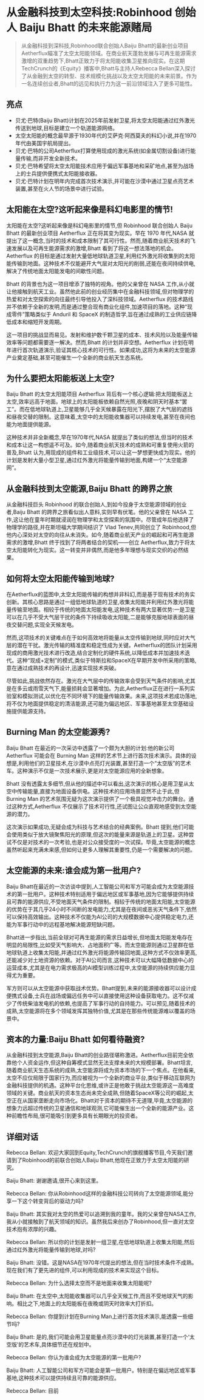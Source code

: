 # 从金融科技到太空科技:Robinhood 创始人 Baiju Bhatt 的未来能源赌局

>从金融科技到深科技,Robinhood联合创始人Baiju Bhatt的最新创业项目Aetherflux瞄准了太空太阳能领域。在商业航天蓬勃发展与可再生能源需求激增的双重趋势下,Bhatt正致力于将太阳能收集卫星推向现实。在这期TechCrunch的《Equity》播客中,Bhatt与主持人Rebecca Bellan深入探讨了从金融到太空的转型、技术规模化挑战以及太空太阳能的未来前景。作为一名连续创业者,Bhatt的远见和执行力为这一前沿领域注入了更多可能性。

## 亮点
- 贝尤·巴特(Baiju Bhatt)计划在2025年前发射卫星,将太空太阳能通过红外激光传送到地球,目标是建立一个轨道能源网络。  
- 太空太阳能的概念最早源于1930年代的艾萨克·阿西莫夫的科幻小说,并在1970年代由美国宇航局提出。  
- 贝尤·巴特的公司Aetherflux打算使用现成的激光系统(如金属切割设备)进行能量传输,而非开发全新技术。  
- 贝尤·巴特希望将太空太阳能技术应用于偏远军事基地和采矿地点,甚至为战场上的士兵提供便携式太阳能接收器。  
- 贝尤·巴特计划在明年内完成首次技术演示,并可能在沙漠中通过卫星点亮艺术装置,甚至在火人节的场景中进行试验。

## 太阳能在太空?这听起来像是科幻电影里的情节!
太阳能在太空?这听起来像是科幻电影里的情节,但 Robinhood 联合创始人 Baiju Bhatt 的最新创业项目 Aetherflux 正在将其变为现实。早在 1970 年代,NASA 就提出了这一概念,当时的技术和成本限制了其可行性。然而,随着商业航天技术的飞速发展以及可再生能源需求的激增,Bhatt 看到了将这一想法落地的机会。Aetherflux 的目标是通过发射大量低地球轨道卫星,利用红外激光将收集到的太阳能传输到地面。这种技术不仅能避开大气层对太阳光的削弱,还能在夜间持续供电,解决了传统地面太阳能发电的间歇性问题。

Bhatt 的背景也为这一项目增添了独特的视角。他的父亲曾在 NASA 工作,从小就让他接触到航天工业。虽然他此前的创业经历集中在金融科技领域,但对物理学的热爱和对太空探索的向往最终引导他投入了深科技领域。Aetherflux 的技术路线并不依赖于全新的发明,而是通过整合现有商业化组件,加速项目的落地。这种“现成零件”策略类似于 Anduril 和 SpaceX 的制造哲学,旨在通过成熟的工业供应链降低成本和缩短开发周期。

这一项目的挑战显而易见。发射和维护数千颗卫星的成本、技术风险以及能量传输效率等问题都需要逐一解决。然而,Bhatt 的计划并非空想。Aetherflux 计划在明年进行首次轨道演示,验证其核心技术的可行性。如果成功,这将为未来的太空能源产业奠定基础,甚至可能催生一个全新的商业航天生态系统。

## 为什么要把太阳能板送上太空?
Baiju Bhatt 的太空太阳能项目 Aetherflux 背后有一个核心逻辑:把太阳能板送上太空,效率远高于地面。地球上的太阳能板依赖自然光照,夜晚和阴天时基本“罢工”。而在低地球轨道上,卫星能够几乎全天候暴露在阳光下,摆脱了大气层的遮挡和昼夜交替的限制。这意味着,太空中的太阳能收集器可以持续发电,甚至在夜间也能为地面提供能源。

这种技术并非全新概念,早在1970年代,NASA 就提出了类似的想法,但当时的技术和成本让这一构想遥不可及。如今,随着商业航天技术的成熟和可重复使用火箭的普及,Bhatt 认为,用现成的组件和工业级技术,可以让这一梦想更快成为现实。他的计划是发射大量小型卫星,通过红外激光将能量传输到地面,构建一个“太空能源网”。

## 从金融科技到太空能源,Baiju Bhatt 的跨界之旅
从金融科技巨头 Robinhood 的联合创始人,到如今投身于太空能源领域的创业者,Baiju Bhatt 的跨界之旅看似出人意料,实则早有伏笔。他的父亲曾在 NASA 工作,这让他在童年时期就浸润在物理学和太空探索的氛围中。尽管成年后他选择了物理学的路径,并在斯坦福大学期间结识了 Vlad Tenev,共同创立了 Robinhood,但他内心深处对太空的向往从未消失。如今,随着商业航天产业的崛起和可再生能源需求的激增,Bhatt 终于找到了将两者结合的契机——创立 Aetherflux,致力于将太空太阳能转化为现实。这一转变并非偶然,而是他多年理想与现实交织的必然结果。

## 如何将太空太阳能传输到地球?
在Aetherflux的蓝图中,太空太阳能传输的构想并非科幻,而是基于现有技术的务实创新。其核心思路是通过一组低地球轨道的卫星,收集太阳能并利用红外激光将能量传输至地面。相较于传统的地面太阳能发电,这种技术有两大显著优势:一是卫星可以在几乎不受大气层干扰的条件下持续吸收太阳能,二是能够克服地球表面的昼夜交替问题,实现全天候发电。

然而,这项技术的关键难点在于如何高效地将能量从太空传输到地球,同时应对大气层的潜在干扰。激光传输的精准度和稳定性成为关键。Aetherflux的团队计划采用现成的商用激光技术进行改造,结合定制化的硬件系统,以降低成本并加速技术迭代。这种“现成+定制”的模式,类似于特斯拉和SpaceX在早期开发中所采用的策略,意在通过成熟技术的再设计,迅速实现技术突破。

尽管如此,挑战依然存在。激光在大气层中的传输效率会受到天气条件的影响,尤其是在多云或雨雪天气下,能量损耗会显著增加。为此,Aetherflux正在进行一系列实验室和模拟测试,以优化在不同环境下的能量传输效果。未来,这项技术若成功落地,将不仅为地面提供稳定的清洁能源,还可能为偏远地区、军事基地甚至太空基础设施提供能源支持。

## Burning Man 的太空能源秀?
Baiju Bhatt 在最近的一次采访中透露了一个颇为大胆的计划:他的新公司 Aetherflux 可能会在 Burning Man 这样的艺术节上进行首次技术演示。具体的设想是,利用他们的卫星技术,在沙漠中点亮灯光装置,甚至打造一个“太空版”的艺术车。这种演示不仅是一次技术展示,更是对太空能源应用的全新想象。

Bhatt 没有透露太多细节,但从他的描述中可以看出,这次演示的核心是用卫星从太空中传输能量,直接为地面设备供电。这种技术的应用场景显然不止于此,但 Burning Man 的艺术氛围无疑为这次演示提供了一个极具视觉冲击力的舞台。通过这种方式,Aetherflux 不仅展示了技术可行性,还试图让公众直观地感受到太空能源的潜力。

这次演示如果成功,无疑会成为科技与艺术结合的经典案例。Bhatt 提到,他们可能会使用类似于放大镜聚焦阳光的原理,但这次的能量来源是轨道上的卫星。这种尝试不仅是对技术的一次考验,也是对公众接受度的一次试探。毕竟,太空能源的概念虽然听起来充满未来感,但如何让更多人理解其重要性,仍是一个需要解决的问题。

## 太空能源的未来:谁会成为第一批用户?
Baiju Bhatt在最近的一次访谈中提到,人工智能公司和军方可能会成为太空能源技术的第一批用户。这种技术特别适用于偏远地区或军事基地,因为它能够提供持续且可靠的能源供应,不受地面天气条件的限制。相较于传统的地面太阳能,太空能源的优势在于其几乎24小时不间断的发电能力,尤其是在夜间或恶劣天气条件下,依然可以保持高效输出。这种技术不仅能为AI公司的大规模数据中心提供稳定电力,还能为军事行动中的远程基地解决能源短缺问题。

Bhatt进一步指出,当前全球对可再生能源的需求日益增长,但地面太阳能发电存在明显的局限性,比如受天气影响大、占地面积广等。而太空能源则通过卫星群在低地球轨道上收集太阳能,并通过红外激光将能源传输回地面,这种方式不仅效率更高,还能减少对土地资源的依赖。对于AI公司而言,这种技术可以大幅降低数据中心的运营成本,尤其是在电力需求极高的AI模型训练过程中,太空能源的持续供应能力显得尤为重要。

军方则可以从太空能源中获取战术优势。Bhatt提到,未来的能源接收器可以设计成便携式设备,士兵在战场或偏远任务中可以直接使用这种设备获取电力。这不仅减少了传统柴油发电机的依赖,也提高了军事行动的自持能力。可以预见,随着技术的成熟,太空能源将在多个领域发挥其独特价值,尤其是在那些传统能源难以覆盖的场景中。

## 资本的力量:Baiju Bhatt 如何看待融资?
从金融科技到太空能源,Baiju Bhatt的创业路径堪称激进。Aetherflux目前完全依靠他个人资金运作,但这种自筹模式显然无法支撑未来的大规模部署。Bhatt坦言,随着商业航天生态系统的成熟,太空能源将成为资本市场的下一个焦点。在他看来,太空不应仅局限于国家行为,而应被视为一个全新的商业平台,类似于移动互联网为金融科技提供的机遇。这种平台化思维,或许正是他敢于挑战太空能源这一高难度领域的关键。商业航天的资本生态尚未完全成熟,但随着SpaceX等公司的崛起,太空正在从国家垄断走向市场化。Bhatt对于资本的期待不无道理,毕竟,太空能源的想象力远超过传统的卫星通信和地球观测,它可能催生出一个全新的能源产业。这种前瞻性布局,很可能吸引到更多具有长期眼光的投资者。

## 详细对话
Rebecca Bellan: 欢迎大家回到Equity,TechCrunch的旗舰播客节目,今天我们邀请到了Robinhood的前联合创始人Baiju Bhatt,他现在正致力于太空太阳能的研究。

Baiju Bhatt: 谢谢邀请,很开心来到这里。

Rebecca Bellan: 你从Robinhood这样的金融科技公司转向了太空能源领域,能分享一下这个转变背后的驱动力吗?

Baiju Bhatt: 其实我对太空的热爱可以追溯到我的童年。我的父亲曾在NASA工作,我从小就接触到了航天领域的知识。虽然我后来创办了Robinhood,但一直对太空技术抱有浓厚的兴趣。

Rebecca Bellan: 所以你的计划是发射一组卫星,在低地球轨道上收集太阳能,然后通过红外激光将能量传输到地球,对吗?

Baiju Bhatt: 没错。这是NASA在1970年代提出的想法,但在当时技术条件不成熟。现在我们有了更先进的组件,可以利用现成的技术来实现这个目标。

Rebecca Bellan: 为什么选择太空而不是地面来收集太阳能呢?

Baiju Bhatt: 在太空中,太阳能收集器可以几乎全天候工作,而且不受地球天气的影响。相比之下,地面上的太阳能板在夜晚或阴天时效率大打折扣。

Rebecca Bellan: 你提到计划在Burning Man上进行首次技术演示,能透露一些细节吗?

Baiju Bhatt: 是的,我们可能会用卫星能量点亮沙漠中的灯光装置,甚至打造一个‘太空版’的艺术车,具体细节还在规划中。

Rebecca Bellan: 你认为谁会成为太空能源的第一批用户?

Baiju Bhatt: 人工智能公司和军方可能会是第一批用户。特别是在偏远地区或军事基地,这种技术可以提供持续且可靠的能源供应。

Rebecca Bellan: 目前